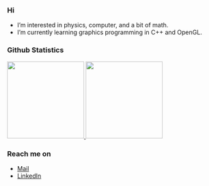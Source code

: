 ### Hi
- I’m interested in physics, computer, and a bit of math.
- I’m currently learning graphics programming in C++ and OpenGL.

### Github Statistics
<p align="left">
<a href="https://github.com/mrizaln">
  <img height="180em" src="https://github-readme-stats-eight-theta.vercel.app/api?username=mrizaln&show_icons=true&theme=algolia&include_all_commits=true&count_private=true"/>
  <img height="180em" src="https://github-readme-stats-eight-theta.vercel.app/api/top-langs/?username=mrizaln&layout=compact&langs_count=8&theme=algolia"/>
</a>
</p>

### Reach me on
- [Mail](mailto:mrizaln2000@gmail.com)
- [LinkedIn](https://www.linkedin.com/in/muhammad-rizal-nurromdhoni/)

<!---
mrizaln/mrizaln is a ✨ special ✨ repository because its `README.md` (this file) appears on your GitHub profile.
You can click the Preview link to take a look at your changes.
--->
